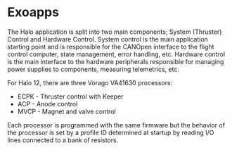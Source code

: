 # Exoapps

The Halo application is split into two main components; System (Thruster) Control and Hardware Control. System control is the main application starting point and is responsible for the CANOpen interface to the flight control computer, state management, error handling, etc. Hardware control is the main interface to the hardware peripherals responsible for managing power supplies to components, measuring telemetrics, etc.

For Halo 12, there are three Vorago VA41630 processors:

- ECPK - Thruster control with Keeper
- ACP - Anode control 
- MVCP - Magnet and valve control

Each processor is programmed with the same firmware but the behavior of the processor is set by a profile ID determined at startup by reading I/O lines connected to a bank of resistors.